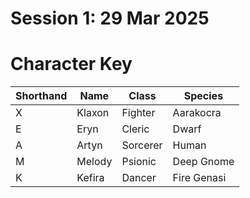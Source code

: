 Session 1: 29 Mar 2025
======================

# Character Key

| Shorthand | Name   | Class    |  Species    |
| --------- | ------ | -------- | ----------- |
|     X     | Klaxon | Fighter  | Aarakocra   |
|     E     | Eryn   | Cleric   | Dwarf       |
|     A     | Artyn  | Sorcerer | Human       |
|     M     | Melody | Psionic  | Deep Gnome  |
|     K     | Kefira | Dancer   | Fire Genasi |


